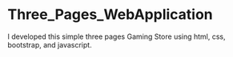 # Three_Pages_WebApplication
I developed this simple three pages Gaming Store using html, css, bootstrap, and javascript.
